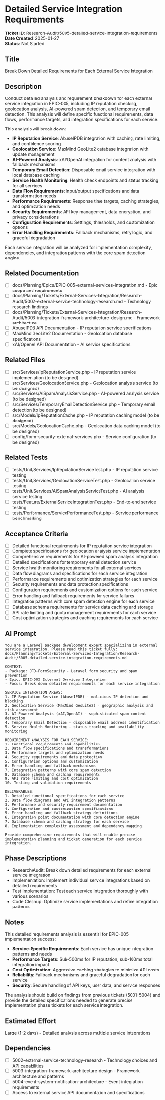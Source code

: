 # Detailed Service Integration Requirements

**Ticket ID**: Research-Audit/5005-detailed-service-integration-requirements  
**Date Created**: 2025-01-27  
**Status**: Not Started

## Title
Break Down Detailed Requirements for Each External Service Integration

## Description
Conduct detailed analysis and requirement breakdown for each external service integration in EPIC-005, including IP reputation checking, geolocation analysis, AI-powered spam detection, and temporary email detection. This analysis will define specific functional requirements, data flows, performance targets, and integration specifications for each service.

This analysis will break down:
- **IP Reputation Service**: AbuseIPDB integration with caching, rate limiting, and confidence scoring
- **Geolocation Service**: MaxMind GeoLite2 database integration with update management
- **AI-Powered Analysis**: xAI/OpenAI integration for content analysis with fallback mechanisms
- **Temporary Email Detection**: Disposable email service integration with local database caching
- **Service Health Monitoring**: Health check endpoints and status tracking for all services
- **Data Flow Requirements**: Input/output specifications and data transformation needs
- **Performance Requirements**: Response time targets, caching strategies, and optimization needs
- **Security Requirements**: API key management, data encryption, and privacy considerations
- **Configuration Requirements**: Settings, thresholds, and customization options
- **Error Handling Requirements**: Fallback mechanisms, retry logic, and graceful degradation

Each service integration will be analyzed for implementation complexity, dependencies, and integration patterns with the core spam detection engine.

## Related Documentation
- [ ] docs/Planning/Epics/EPIC-005-external-services-integration.md - Epic scope and requirements
- [ ] docs/Planning/Tickets/External-Services-Integration/Research-Audit/5002-external-service-technology-research.md - Technology research findings
- [ ] docs/Planning/Tickets/External-Services-Integration/Research-Audit/5003-integration-framework-architecture-design.md - Framework architecture
- [ ] AbuseIPDB API Documentation - IP reputation service specifications
- [ ] MaxMind GeoLite2 Documentation - Geolocation database specifications
- [ ] xAI/OpenAI API Documentation - AI service specifications

## Related Files
- [ ] src/Services/IpReputationService.php - IP reputation service implementation (to be designed)
- [ ] src/Services/GeolocationService.php - Geolocation analysis service (to be designed)
- [ ] src/Services/AiSpamAnalysisService.php - AI-powered analysis service (to be designed)
- [ ] src/Services/TemporaryEmailDetectionService.php - Temporary email detection (to be designed)
- [ ] src/Models/IpReputationCache.php - IP reputation caching model (to be designed)
- [ ] src/Models/GeolocationCache.php - Geolocation data caching model (to be designed)
- [ ] config/form-security-external-services.php - Service configuration (to be designed)

## Related Tests
- [ ] tests/Unit/Services/IpReputationServiceTest.php - IP reputation service testing
- [ ] tests/Unit/Services/GeolocationServiceTest.php - Geolocation service testing
- [ ] tests/Unit/Services/AiSpamAnalysisServiceTest.php - AI analysis service testing
- [ ] tests/Feature/ExternalServiceIntegrationTest.php - End-to-end service testing
- [ ] tests/Performance/ServicePerformanceTest.php - Service performance benchmarking

## Acceptance Criteria
- [ ] Detailed functional requirements for IP reputation service integration
- [ ] Complete specifications for geolocation analysis service implementation
- [ ] Comprehensive requirements for AI-powered spam analysis integration
- [ ] Detailed specifications for temporary email detection service
- [ ] Service health monitoring requirements for all external services
- [ ] Data flow diagrams and specifications for each service integration
- [ ] Performance requirements and optimization strategies for each service
- [ ] Security requirements and data protection specifications
- [ ] Configuration requirements and customization options for each service
- [ ] Error handling and fallback requirements for service failures
- [ ] Integration patterns with core spam detection engine for each service
- [ ] Database schema requirements for service data caching and storage
- [ ] API rate limiting and quota management requirements for each service
- [ ] Cost optimization strategies and caching requirements for each service

## AI Prompt
```
You are a Laravel package development expert specializing in external service integration. Please read this ticket fully: docs/Planning/Tickets/External-Services-Integration/Research-Audit/5005-detailed-service-integration-requirements.md

CONTEXT:
- Package: JTD-FormSecurity - Laravel form security and spam prevention
- Epic: EPIC-005 External Services Integration
- Focus: Break down detailed requirements for each service integration

SERVICE INTEGRATION AREAS:
1. IP Reputation Service (AbuseIPDB) - malicious IP detection and blocking
2. Geolocation Service (MaxMind GeoLite2) - geographic analysis and risk assessment
3. AI-Powered Analysis (xAI/OpenAI) - sophisticated spam content detection
4. Temporary Email Detection - disposable email address identification
5. Service Health Monitoring - status tracking and availability monitoring

REQUIREMENT ANALYSIS FOR EACH SERVICE:
1. Functional requirements and capabilities
2. Data flow specifications and transformations
3. Performance targets and optimization needs
4. Security requirements and data protection
5. Configuration options and customization
6. Error handling and fallback mechanisms
7. Integration patterns with core spam detection
8. Database schema and caching requirements
9. API rate limiting and cost optimization
10. Testing and validation requirements

DELIVERABLES:
1. Detailed functional specifications for each service
2. Data flow diagrams and API integration patterns
3. Performance and security requirement documentation
4. Configuration and customization specifications
5. Error handling and fallback strategy definitions
6. Integration point documentation with core detection engine
7. Database schema and caching strategy for each service
8. Implementation complexity assessment and dependency mapping

Provide comprehensive requirements that will enable precise implementation planning and ticket generation for each service integration.
```

## Phase Descriptions
- Research/Audit: Break down detailed requirements for each external service integration
- Implementation: Implement individual service integrations based on detailed requirements
- Test Implementation: Test each service integration thoroughly with various scenarios
- Code Cleanup: Optimize service implementations and refine integration patterns

## Notes
This detailed requirements analysis is essential for EPIC-005 implementation success:
- **Service-Specific Requirements**: Each service has unique integration patterns and needs
- **Performance Targets**: Sub-500ms for IP reputation, sub-100ms total integration impact
- **Cost Optimization**: Aggressive caching strategies to minimize API costs
- **Reliability**: Fallback mechanisms and graceful degradation for each service
- **Security**: Secure handling of API keys, user data, and service responses

The analysis should build on findings from previous tickets (5001-5004) and provide the detailed specifications needed to generate precise Implementation phase tickets for each service integration.

## Estimated Effort
Large (1-2 days) - Detailed analysis across multiple service integrations

## Dependencies
- [ ] 5002-external-service-technology-research - Technology choices and API capabilities
- [ ] 5003-integration-framework-architecture-design - Framework architecture and patterns
- [ ] 5004-event-system-notification-architecture - Event integration requirements
- [ ] Access to external service API documentation and specifications
